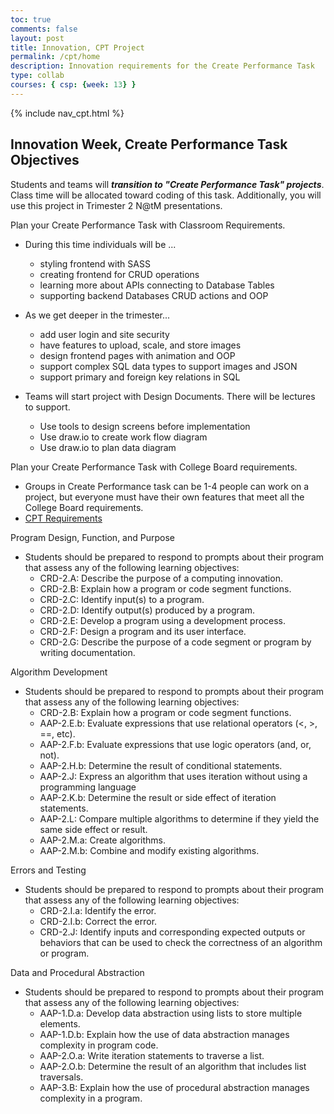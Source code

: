 ```yaml
---
toc: true
comments: false
layout: post
title: Innovation, CPT Project
permalink: /cpt/home
description: Innovation requirements for the Create Performance Task
type: collab
courses: { csp: {week: 13} }
---
```


{% include nav_cpt.html %}

## Innovation Week, Create Performance Task Objectives

Students and teams will ***transition to "Create Performance Task" projects***.  Class time will be allocated toward coding of this task.  Additionally, you will use this project in Trimester 2 N@tM presentations.  

Plan your Create Performance Task with Classroom Requirements.

- During this time individuals will be ...
  - styling frontend with SASS
  - creating frontend for CRUD operations
  - learning more about APIs connecting to Database Tables
  - supporting backend Databases CRUD actions and OOP

- As we get deeper in the trimester...
  - add user login and site security
  - have features to upload, scale, and store images
  - design frontend pages with animation and OOP
  - support complex SQL data types to support images and JSON
  - support primary and foreign key relations in SQL

- Teams will start project with Design Documents.  There will be lectures to support.
  - Use tools to design screens before implementation
  - Use draw.io to create work flow diagram
  - Use draw.io to plan data diagram

Plan your Create Performance Task with College Board requirements.

- Groups in Create Performance task can be 1-4 people can work on a project, but everyone must have their own features that meet all the College Board requirements.
- [CPT Requirements](https://apcentral.collegeboard.org/courses/ap-computer-science-principles/exam)

Program Design, Function, and Purpose

- Students should be prepared to respond to prompts about their program that assess any of the following learning objectives:  
  - CRD-2.A: Describe the purpose of a computing innovation.  
  - CRD-2.B: Explain how a program or code segment functions.  
  - CRD-2.C: Identify input(s) to a program.
  - CRD-2.D: Identify output(s) produced by a program.
  - CRD-2.E: Develop a program using a development process.
  - CRD-2.F: Design a program and its user interface.
  - CRD-2.G: Describe the purpose of a code segment or program by writing documentation.

Algorithm Development

- Students should be prepared to respond to prompts about their program that assess any of the following learning objectives:  
  - CRD-2.B: Explain how a program or code segment functions.
  - AAP-2.E.b: Evaluate expressions that use relational operators (<, >, ==, etc).
  - AAP-2.F.b: Evaluate expressions that use logic operators (and, or, not).
  - AAP-2.H.b: Determine the result of conditional statements.
  - AAP-2.J: Express an algorithm that uses iteration without using a programming language
  - AAP-2.K.b: Determine the result or side effect of iteration statements.
  - AAP-2.L: Compare multiple algorithms to determine if they yield the same side effect or result.
  - AAP-2.M.a: Create algorithms.
  - AAP-2.M.b: Combine and modify existing algorithms.

Errors and Testing  

- Students should be prepared to respond to prompts about their program that assess any of the following learning objectives:  
  - CRD-2.I.a: Identify the error.
  - CRD-2.I.b: Correct the error.
  - CRD-2.J: Identify inputs and corresponding expected outputs or behaviors that can be used to check the correctness of an algorithm or program.

Data and Procedural Abstraction

- Students should be prepared to respond to prompts about their program that assess any of the following learning objectives:  
  - AAP-1.D.a: Develop data abstraction using lists to store multiple elements.  
  - AAP-1.D.b: Explain how the use of data abstraction manages complexity in program code.  
  - AAP-2.O.a: Write iteration statements to traverse a list.
  - AAP-2.O.b: Determine the result of an algorithm that includes list traversals.  
  - AAP-3.B: Explain how the use of procedural abstraction manages complexity in a program.
  